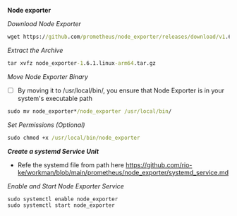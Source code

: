 **Node exporter**


_Download Node Exporter_

```cmd
wget https://github.com/prometheus/node_exporter/releases/download/v1.6.1/node_exporter-1.6.1.linux-arm64.tar.gz
```

_Extract the Archive_

```cmd
tar xvfz node_exporter-1.6.1.linux-arm64.tar.gz
```

_Move Node Exporter Binary_

- [ ] By moving it to /usr/local/bin/, you ensure that Node Exporter is in your system's executable path
  
```cmd
sudo mv node_exporter*/node_exporter /usr/local/bin/
```

_Set Permissions (Optional)_

```cmd
sudo chmod +x /usr/local/bin/node_exporter
```

**_Create a systemd Service Unit_**

* Refe the systemd file from path here
https://github.com/rio-ke/workman/blob/main/prometheus/node_exporter/systemd_service.md

_Enable and Start Node Exporter Service_

```cmd
sudo systemctl enable node_exporter
sudo systemctl start node_exporter
```







